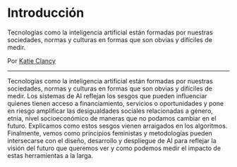# Introducción


Tecnologías como la inteligencia artificial están formadas por nuestras sociedades, normas y culturas en formas que son obvias y difíciles de medir.  

Por [Katie Clancy](https://feministai.pubpub.org/user/katie-clancy)  

----


Tecnologías como la inteligencia artificial están formadas por nuestras sociedades, normas y culturas en formas que son obvias y difíciles de medir. Los sistemas de AI reflejan los sesgos que pueden influenciar quienes tienen acceso a financiamiento, servicios o oportunidades y pone en riesgo amplificar las desigualdades sociales relacionadas a género, etnia, nivel socioeconómico de maneras que no podamos cambiar en el futuro. Explicamos como estos sesgos vienen arraigados en los algoritmos. Finalmente, vemos como principios feministas y metodologías pueden intersecarse con el diseño, desarrollo y despliegue de AI para reflejar la visión del futuro que queremos ver y como podemos medir el impacto de estas herramientas a la larga.
